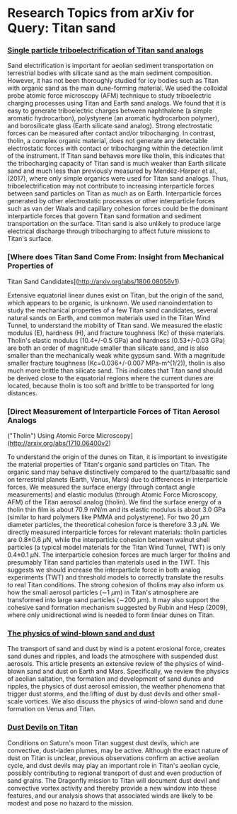 # Research Topics from arXiv for Query: **Titan sand**

### [Single particle triboelectrification of Titan sand analogs](http://arxiv.org/abs/1911.12923v1)

Sand electrification is important for aeolian sediment transportation on
terrestrial bodies with silicate sand as the main sediment composition.
However, it has not been thoroughly studied for icy bodies such as Titan with
organic sand as the main dune-forming material. We used the colloidal probe
atomic force microscopy (AFM) technique to study triboelectric charging
processes using Titan and Earth sand analogs. We found that it is easy to
generate triboelectric charges between naphthalene (a simple aromatic
hydrocarbon), polystyrene (an aromatic hydrocarbon polymer), and borosilicate
glass (Earth silicate sand analog). Strong electrostatic forces can be measured
after contact and/or tribocharging. In contrast, tholin, a complex organic
material, does not generate any detectable electrostatic forces with contact or
tribocharging within the detection limit of the instrument. If Titan sand
behaves more like tholin, this indicates that the tribocharging capacity of
Titan sand is much weaker than Earth silicate sand and much less than
previously measured by Mendez-Harper et al., (2017), where only simple organics
were used for Titan sand analogs. Thus, triboelectrification may not contribute
to increasing interparticle forces between sand particles on Titan as much as
on Earth. Interparticle forces generated by other electrostatic processes or
other interparticle forces such as van der Waals and capillary cohesion forces
could be the dominant interparticle forces that govern Titan sand formation and
sediment transportation on the surface. Titan sand is also unlikely to produce
large electrical discharge through tribocharging to affect future missions to
Titan's surface.

### [Where does Titan Sand Come From: Insight from Mechanical Properties of
  Titan Sand Candidates](http://arxiv.org/abs/1806.08056v1)

Extensive equatorial linear dunes exist on Titan, but the origin of the sand,
which appears to be organic, is unknown. We used nanoindentation to study the
mechanical properties of a few Titan sand candidates, several natural sands on
Earth, and common materials used in the Titan Wind Tunnel, to understand the
mobility of Titan sand. We measured the elastic modulus (E), hardness (H), and
fracture toughness (Kc) of these materials. Tholin's elastic modulus
(10.4+/-0.5 GPa) and hardness (0.53+/-0.03 GPa) are both an order of magnitude
smaller than silicate sand, and is also smaller than the mechanically weak
white gypsum sand. With a magnitude smaller fracture toughness
(Kc=0.036+/-0.007 MPa-m^(1/2)), tholin is also much more brittle than silicate
sand. This indicates that Titan sand should be derived close to the equatorial
regions where the current dunes are located, because tholin is too soft and
brittle to be transported for long distances.

### [Direct Measurement of Interparticle Forces of Titan Aerosol Analogs
  ("Tholin") Using Atomic Force Microscopy](http://arxiv.org/abs/1710.06400v2)

To understand the origin of the dunes on Titan, it is important to
investigate the material properties of Titan's organic sand particles on Titan.
The organic sand may behave distinctively compared to the quartz/basaltic sand
on terrestrial planets (Earth, Venus, Mars) due to differences in interparticle
forces. We measured the surface energy (through contact angle measurements) and
elastic modulus (through Atomic Force Microscopy, AFM) of the Titan aerosol
analog (tholin). We find the surface energy of a tholin thin film is about 70.9
mN/m and its elastic modulus is about 3.0 GPa (similar to hard polymers like
PMMA and polystyrene). For two 20 $\mu$m diameter particles, the theoretical
cohesion force is therefore 3.3 $\mu$N. We directly measured interparticle
forces for relevant materials: tholin particles are 0.8$\pm$0.6 $\mu$N, while
the interparticle cohesion between walnut shell particles (a typical model
materials for the Titan Wind Tunnel, TWT) is only 0.4$\pm$0.1 $\mu$N. The
interparticle cohesion forces are much larger for tholins and presumably Titan
sand particles than materials used in the TWT. This suggests we should increase
the interparticle force in both analog experiments (TWT) and threshold models
to correctly translate the results to real Titan conditions. The strong
cohesion of tholins may also inform us how the small aerosol particles ($\sim$1
$\mu$m) in Titan's atmosphere are transformed into large sand particles
($\sim$200 $\mu$m). It may also support the cohesive sand formation mechanism
suggested by Rubin and Hesp (2009), where only unidirectional wind is needed to
form linear dunes on Titan.

### [The physics of wind-blown sand and dust](http://arxiv.org/abs/1201.4353v2)

The transport of sand and dust by wind is a potent erosional force, creates
sand dunes and ripples, and loads the atmosphere with suspended dust aerosols.
This article presents an extensive review of the physics of wind-blown sand and
dust on Earth and Mars. Specifically, we review the physics of aeolian
saltation, the formation and development of sand dunes and ripples, the physics
of dust aerosol emission, the weather phenomena that trigger dust storms, and
the lifting of dust by dust devils and other small-scale vortices. We also
discuss the physics of wind-blown sand and dune formation on Venus and Titan.

### [Dust Devils on Titan](http://arxiv.org/abs/2002.05581v1)

Conditions on Saturn's moon Titan suggest dust devils, which are convective,
dust-laden plumes, may be active. Although the exact nature of dust on Titan is
unclear, previous observations confirm an active aeolian cycle, and dust devils
may play an important role in Titan's aeolian cycle, possibly contributing to
regional transport of dust and even production of sand grains. The Dragonfly
mission to Titan will document dust devil and convective vortex activity and
thereby provide a new window into these features, and our analysis shows that
associated winds are likely to be modest and pose no hazard to the mission.

